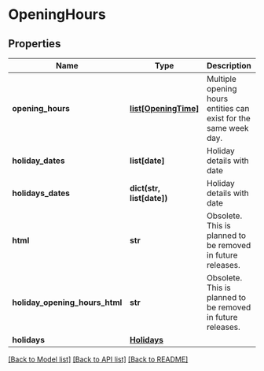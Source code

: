# OpeningHours

## Properties
Name | Type | Description | Notes
------------ | ------------- | ------------- | -------------
**opening_hours** | [**list[OpeningTime]**](OpeningTime.md) | Multiple opening hours entities can exist for the same week day. | 
**holiday_dates** | **list[date]** | Holiday details with date | [optional] 
**holidays_dates** | **dict(str, list[date])** | Holiday details with date | [optional] 
**html** | **str** | Obsolete. This is planned to be removed in future releases. | [optional] 
**holiday_opening_hours_html** | **str** | Obsolete. This is planned to be removed in future releases. | [optional] 
**holidays** | [**Holidays**](Holidays.md) |  | [optional] 

[[Back to Model list]](../README.md#documentation-for-models) [[Back to API list]](../README.md#documentation-for-api-endpoints) [[Back to README]](../README.md)

